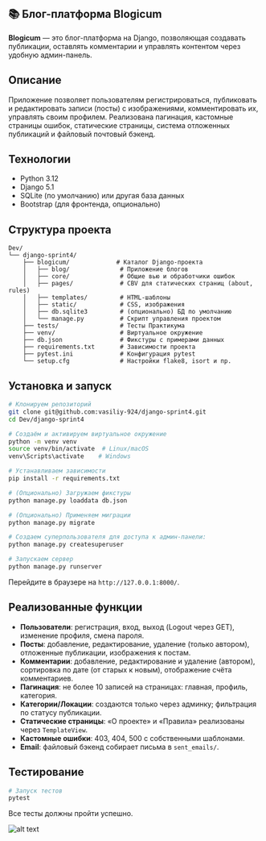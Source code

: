 
## 📚 Блог-платформа Blogicum

**Blogicum** — это блог-платформа на Django, позволяющая создавать публикации, оставлять комментарии и управлять контентом через удобную админ-панель.

## Описание

Приложение позволяет пользователям регистрироваться, публиковать и редактировать записи (посты) с изображениями, комментировать их, управлять своим профилем. Реализована пагинация, кастомные страницы ошибок, статические страницы, система отложенных публикаций и файловый почтовый бэкенд.

## Технологии

- Python 3.12
- Django 5.1
- SQLite (по умолчанию) или другая база данных
- Bootstrap (для фронтенда, опционально)

## Структура проекта

```
Dev/
└── django-sprint4/
    ├── blogicum/             # Каталог Django-проекта
    │   ├── blog/              # Приложение блогов
    │   ├── core/              # Общие вью и обработчики ошибок
    │   ├── pages/             # CBV для статических страниц (about, rules)
    │   ├── templates/         # HTML-шаблоны
    │   ├── static/            # CSS, изображения
    │   ├── db.sqlite3         # (опционально) БД по умолчанию
    │   └── manage.py          # Скрипт управления проектом
    ├── tests/                 # Тесты Практикума
    ├── venv/                  # Виртуальное окружение
    ├── db.json                # Фикстуры с примерами данных
    ├── requirements.txt       # Зависимости проекта
    ├── pytest.ini             # Конфигурация pytest
    └── setup.cfg              # Настройки flake8, isort и пр.
```

## Установка и запуск

```bash
# Клонируем репозиторий
git clone git@github.com:vasiliy-924/django-sprint4.git
cd Dev/django-sprint4

# Создаём и активируем виртуальное окружение
python -m venv venv
source venv/bin/activate  # Linux/macOS
venv\Scripts\activate    # Windows

# Устанавливаем зависимости
pip install -r requirements.txt

# (Опционально) Загружаем фикстуры
python manage.py loaddata db.json

# (Опционально) Применяем миграции
python manage.py migrate

# Создаем суперпользователя для доступа к админ-панели:
python manage.py createsuperuser

# Запускаем сервер
python manage.py runserver
```

Перейдите в браузере на `http://127.0.0.1:8000/`.

## Реализованные функции

- **Пользователи**: регистрация, вход, выход (Logout через GET), изменение профиля, смена пароля.
- **Посты**: добавление, редактирование, удаление (только автором), отложенные публикации, изображения к постам.
- **Комментарии**: добавление, редактирование и удаление (автором), сортировка по дате (от старых к новым), отображение счёта комментариев.
- **Пагинация**: не более 10 записей на страницах: главная, профиль, категория.
- **Категории/Локации**: создаются только через админку; фильтрация по статусу публикации.
- **Статические страницы**: «О проекте» и «Правила» реализованы через `TemplateView`.
- **Кастомные ошибки**: 403, 404, 500 с собственными шаблонами.
- **Email**: файловый бэкенд собирает письма в `sent_emails/`.

## Тестирование

```bash
# Запуск тестов
pytest
```

Все тесты должны пройти успешно.

![alt text](image.png)
